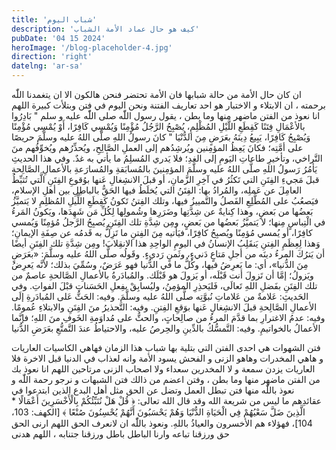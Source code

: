 ```yaml
---
title: 'شباب اليوم'
description: 'كيف هو حال عماد الأمة الشباب'
pubDate: '04 15 2024'
heroImage: '/blog-placeholder-4.jpg'
direction: 'right'
datelng: 'ar-sa'
---
```


ان كان حال الأمة من حالة شبابها فان الأمة تحتضر فنحن هالكون الا  ان يتغمدنا اللّٰه برحمته ، ان الابتلاء و الاختبار هو احد تعاريف الفتنة ونحن اليوم في فتن وبتلأت كبيرة اللهم انا نعوذ من الفتن ماضهر منها وما بطن ، يقول رسول اللّٰه صلى اللّٰه عليه و سلم " 
بَادِرُوا بالأعْمَالِ فِتَنًا كَقِطَعِ اللَّيْلِ المُظْلِمِ، يُصْبِحُ الرَّجُلُ مُؤْمِنًا وَيُمْسِي كَافِرًا، أَوْ يُمْسِي مُؤْمِنًا وَيُصْبِحُ كَافِرًا، يَبِيعُ دِينَهُ بعَرَضٍ مِنَ الدُّنْيَا "
كانَ رسولُ اللهِ صلَّى اللهُ عليه وسلَّمَ حريصًا على أمَّتِه؛ فكانَ يَعِظُ المؤمِنين ويُرشِدُهم إلى العملِ الصَّالِحِ، ويُحذِّرُهم ويُخوِّفُهم منَ التَّراخي، وتأخيرِ طاعاتِ اليَومِ إلى الغدِ؛ فلا يَدري المُسلِمُ ما يأتي به غدٌ.
وفي هذا الحديثِ يَأمُرُ رَسولُ اللهِ صلَّى اللهُ عليه وسلَّمَ المؤمِنينَ بالمُسابَقةِ والمُسارَعةِ بالأعمالِ الصَّالِحةِ قبلَ مَجيءِ الفِتَنِ التي تَكثُرُ في آخِرِ الزَّمانِ، أو قبلَ الانشِغالِ عَنها بوُقوعِ الفِتَنِ الَّتي تُثبِّطُ العامِلَ عن عَملِه، والمُرادُ بها: الفِتَنُ التي يُخلَطُ فيها الحَقُّ بالباطِلِ بين أهلِ الإسلامِ، فيَصعُبُ على المُطَّلِعِ الفَصلُ والتَّمييزُ فيها، وتلك الفِتنُ تَكونُ كَقِطَعِ اللِّيلِ المُظلِمِ لا يَتميَّزُ بَعضُها من بَعضٍ، وهذا كِنايةٌ عن شِدَّتِها وضَرَرِها وشُمولِها لِكُلِّ مَن شَهِدَها، ويَكونُ المَرءُ في الْتِباسٍ مِنها؛ لا يَتميَّزُ بَعضُها من بَعضٍ، ومِن شِدَّةِ تلك الفِتَنِ يُصبِحُ الرَّجلُ مُؤمِنًا وَيُمسي كافِرًا، أو يُمسي مُؤمِنًا ويُصبِحُ كافِرًا، فيَأتيه مِنَ الفِتنِ ما تَزِلُّ به قَدمُه عن صِفَةِ الإيمانِ؛ وَهذا لِعِظَمِ الفِتنِ يَنقَلِبُ الإنسانُ في اليومِ الواحِدِ هذا الانقِلابَ! ومِن شِدَّةِ تلك الفِتَنِ أيضًا أن يَترُكَ المرءُ دينَه من أجلِ مَتاعٍ دَنيءٍ، وثَمنٍ رَديءٍ. وقَولُه صلَّى اللهُ عليه وسلَّمَ: «بعَرَضٍ مِنَ الدُّنيا»، أي: ما يَعرِضُ فيها، وكُلُّ ما في الدُّنيا فهو عَرَضٌ، وسُمِّيَ بذلك؛ لأنَّه يَعرِضُ ويَزولُ؛ إمَّا أن تَزولَ أنت قَبْلَه، أو يَزولَ هو قَبْلَك. والمُبادَرةُ بالأعمالِ الصَّالحةِ عاصمٌ من تلك الفِتَنِ بفَضلِ اللهِ تَعالَى، فَليَحذِرِ المؤمِنُ، وليُسابِقْ بفِعلِ الحَسَناتِ قبْلَ الفواتِ.
وفي الحَديثِ: عَلامةٌ من عَلاماتِ نُبوَّتِه صلَّى اللهُ عليه وسلَّمَ.
وفيه: الحَثُّ عَلى المُبادَرةِ إلَى الأعمالِ الصَّالِحةِ قبلَ الانشِغالِ عَنها بوَقعِ الفِتنِ.
وفيه: التَّحذيرُ منَ الفِتَنِ والابتلاءِ عُمومًا.
وفيه: عدمُ الاغترارِ بما قدَّمَ المرءُ من صالِحاتٍ، والحثُّ على مُداوَمةِ الخَوفِ منَ اللهِ؛ فإنَّما الأعمالُ بالخواتيمِ.
وفيه: التَّمسُّكُ بالدِّينِ والحِرصُ عليه، والاحتياطُ عندَ التَّمتُّعِ بعَرَضِ الدُّنيا

 فتن الشهوات هي احدى الفتن التي بتلية بها شباب هذا الزمان فهاهي الكاسيات العاريات و هاهي المخدرات وهاهو الزنى و الفحش يسود الأمة 
وانه لعذاب في الدنيا قبل الاخرة فلا العاريات يزدن سمعة و لا المخدرين سعداء ولا اصحاب الزنى مرتاحين اللهم انا نعوذ بك من الفتن ماضهر منها وما بطن ، وفتن اعضم من ذالك فتن الشبهات و نرجو رحمة اللّٰه و نعوذ باللّٰه منها فتن تبطل العمل وتضل عن الحق مثل
أهل البدع الذين ابتدعوا في عقائدِهم ما ليس من شريعة الله
وقد قال الله تعالى: ﴿ قُلْ هَلْ نُنَبِّئُكُمْ بِالْأَخْسَرِينَ أَعْمَالًا * الَّذِينَ ضَلَّ سَعْيُهُمْ فِي الْحَيَاةِ الدُّنْيَا وَهُمْ يَحْسَبُونَ أَنَّهُمْ يُحْسِنُونَ صُنْعًا ﴾ [الكهف: 103، 104]، فهؤلاء هم الأخسرون والعياذُ باللهِ.
ونعوذ باللّٰه ان لانعرف الحق اللهم ارنى الحق حق ورزقنا تباعه وارنا الباطل باطل ورزقنا جتنابه ، اللهم هدنى